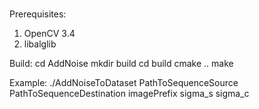 #
Prerequisites:
1. OpenCV 3.4
2. libalglib

Build:
cd AddNoise
mkdir build
cd build
cmake ..
make

Example:
./AddNoiseToDataset PathToSequenceSource PathToSequenceDestination imagePrefix sigma_s sigma_c
